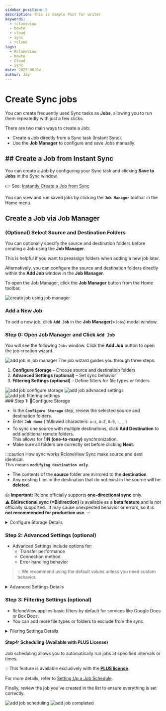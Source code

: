 ```yaml
---
sidebar_position: 5
description: This is sample Post for writer
keywords:
  - rcloneview
  - howto
  - cloud
  - sync
  - rclone
tags:
  - RcloneView
  - howto
  - Cloud
  - Sync
date: 2025-06-04
author: Jay
---
```

# Create Sync jobs

You can create frequently used Sync tasks as **Jobs**, allowing you to run them repeatedly with just a few clicks.  

There are two main ways to create a Job:  
- Create a Job directly from a Sync task (Instant Sync). 
- Use the **Job Manager** to configure and save Jobs manually. 

## ## Create a Job from Instant Sync

You can create a Job by configuring your Sync task and clicking **Save to Jobs** in the Sync window.  

👉 See:  [Instantly Create a Job from Sync](./synchronize-remote-storages.md#save-sync-operation-as-a-job)

You can view and run saved jobs by clicking the **`Job Manager`** toolbar in the Home menu.

## Create a Job via Job Manager


### (Optional) Select Source and Destination Folders

You can optionally specify the source and destination folders before creating a Job using the **Job Manager**.  

This is helpful if you want to preassign folders when adding a new job later.  

Alternatively, you can configure the source and destination folders directly within the **Add Job** window in the **Job Manager**.  

To open the Job Manager, click the **Job Manager** button from the Home toolbar.

<img src="/support/images/en/howto/rcloneview-basic/create-job-using-job-manager.png" alt="create job using job manager" class="img-medium img-center" />

### Add a New Job

To add a new job, click **`Add Job`** in the **Job Manager**(=`Jobs`) modal window.  

### Step 0: Open Job Manager and Click `Add Job`

  You will see the following `Jobs` window. Click the **Add Job** button to open the job creation wizard.

<img src="/support/images/en/howto/rcloneview-basic/add-job-in-job-manager.png" alt="add job in job manager" class="img-medium img-center" />
  The job wizard guides you through three steps:

1. **Configure Storage** – Choose source and destination folders  
2. **Advanced Settings (optional)** – Set sync behavior  
3. **Filtering Settings (optional)** – Define filters for file types or folders
<div class="img-grid-3">
<img src="/support/images/en/howto/rcloneview-basic/add-job-configure-storage.png" alt="add job configure storage" class="img-medium img-center" />
<img src="/support/images/en/howto/rcloneview-basic/add-job-advnaced-settings.png" alt="add job advnaced settings" class="img-medium img-center" />
<img src="/support/images/en/howto/rcloneview-basic/add-job-filtering-settings.png" alt="add job filtering settings" class="img-medium img-center" />
</div>
### Step 1: Configure Storage

- In the **`Configure Storage`** step, review the selected source and destination folders.
- Enter **`Job Name`**  ( ❗Allowed characters: `a–z`, `A–Z`, `0–9`, `-`, `_` )
- To sync one source with multiple destinations, click **Add Destination** to add additional remote folders.  
  This allows for **1:N (one-to-many)** synchronization.  
- Make sure all folders are correctly set before clicking **Next**.

:::caution How sync works
RcloneView Sync make source and dest identical.  
This means **`modifying destination only`**.  
- The contents of the **source** folder are mirrored to the **destination**.  
- Any existing files in the destination that do not exist in the source will be **deleted**.  

👍 **Important:** Rclone officially supports **one-directional sync** only.  
⚠️ **Bidirectional sync (=Bidirection)** is available as a **beta feature** and is not officially supported.  It may cause unexpected behavior or errors, so it is **not recommended for production use**.
:::

<details>
<summary>Configure Storage Details</summary>

<img src="/support/images/en/howto/rcloneview-basic/job-config-storage-details.png" alt="job config storage details" class="img-medium img-center" />

1. **`Job Name`**. 
- **`Job Name`**.     
 - ❗Allowed characters: `a–z`, `A–Z`, `0–9`, `-`, `_` 
1. **Select the source folder**.   
 - Click the folder icon in the left panel to choose the source.  
3. **Select the destination folder**. 
- Click the folder icon in the right panel to choose the destination.  
4. **Add additional destinations** (optional). 
- Click the **Add Destination** button to sync to multiple destinations at once.  You can configure **1:N sync** if needed.  
5. **Choose the sync direction**. 
 - **Modifying destination only**: Syncs from source to destination. Updates or deletes destination content to match the source.  
 - **Bidirection** (Beta): Compares both folders and syncs changes in both directions.  
⚠️ This mode may overwrite new files unintentionally, so use with caution.  
6. **Create empty directories (optional)**.   
- If enabled, any source directories that contain no files will be recreated as empty folders in the destination.  

:::caution Using Bidirectional Sync in RcloneView
RcloneView uses `bisync` (a beta command in rclone) to perform bidirectional sync.    
Since this feature is still **experimental**, we recommend reviewing the official [user manual](https://rclone.org/bisync/) — especially the [Limitations](https://rclone.org/bisync/#limitations) section — before enabling it.

Using bisync incorrectly may result in data loss. Please use with caution.
:::


</details>

### Step 2: Advanced Settings (optional)

  - Advanced Settings include options for:
	  - Transfer performance
	  - Connection method
	  - Error handling behavior

> 💡 We recommend using the default values unless you need custom behavior.

<details>
<summary>Advanced Settings Details</summary>

<img src="/support/images/en/howto/rcloneview-basic/jobs-advanced-settings-details.png" alt="jobs advanced settings details" class="img-medium img-center" />
### Performance
1. **`Number of file transfers`**:   
   The number of file transfers to run in parallel. It can sometimes be useful to set this to a smaller number if the remote is giving a lot of timeouts or bigger if you have lots of bandwidth and a fast remote.  
2. **`Number of multi thread transfers`**:  
   When using multi thread transfers this sets the number of streams to use. Set to `0` to disable multi thread transfers (Default 4). When transferring files above 256MB to capable backends, rclone will use multiple threads to transfer the file.  
3. **`Number of equaility checkers`**:  
   checkers do the equality checking of files during a sync. For some storage systems (e.g. S3, Swift, Dropbox) this can take a significant amount of time so they are run in parallel. The default is to run 8 checkers in parallel. However, in case of slow-reacting backends you may need to lower (rather than increase) this default by setting `--checkers` to 4 or less threads.  
### Safety and Integrity.  
4. **` Enable checksum to compare files`** :  
   Normally rclone will look at modification time and size of files to see if they are equal. If you set this flag then rclone will check the file hash and size to determine if files are equal.This is very useful when transferring between remotes which store the same hash type on the object, e.g. Drive and Swift. For details of which remotes support which hash type see the table in the [overview section](https://rclone.org/overview/).  

### Error control:  
5. **`Retry the entire sync if it fails this many times`**:  
   Retry the entire sync if it fails this many times it fails (default 3). Some remotes can be unreliable and a few retries help pick up the files which didn't get transferred because of errors. Disable retries with `1`.  

</details>



### Step 3: Filtering Settings (optional)

- RcloneView applies basic filters by default for services like Google Docs or Box Docs.
- You can add more file types or folders to exclude from the sync.

<details>
<summary>Filering Settings Details</summary>


<img src="/support/images/en/howto/rcloneview-basic/jobs-filtering-setttings-details.png" alt="jobs filtering setttings details" class="img-medium img-center" />
1. **`Don't sync files over`** :  
   Controls the **maximum file size** allowed for sync.  
   Default unit is MB.  
2. **`Don't sync files older than this`** :    
   Controls the **maximum file age** allowed for sync.  
   This applies to **files only**, not directories.  
   Use the following units:  
   `y` = years, `d` = days, `h` = hours, `m` = minutes, `s` = seconds  (Example: 2y30d12h30m45s)  
3. **`Don't sync folders over this depth`** :   
   If set, Rclone will only sync folders within the specified depth.  
   For example, setting this to `1` will only sync files in the top-level directory.  
   Setting it to `2` will sync files within the first two folder levels, and so on.
4. **Predefined Filters**.   
   You can quickly apply built-in filters for common file types such as:  
   - Music, Video, Image, Document, Google Docs, Box Docs  
     These filters are available as predefined options in the filter list.
1. **Others (= Custom Filters)**.  
   You can define custom rules to exclude or include specific file types, folders, or paths.  
   Here are some common examples:  
   **`.iso`** : Exclude all .iso files.  
   **`/.git/*`** : Exclude only files inside the .git folder in the root, not subfolders.  
   **`/.git/`** :  Exclude the entire .git folder in the root, including everything inside it.   
   **`.git/`** : Exclude all .git folders and everything inside them, regardless of location.   
   
   🔗 For more advanced examples and syntax, refer to the [Rclone Filtering Guide](https://rclone.org/filtering/#exclude-exclude-files-matching-pattern)


</details>


#### Step4: Scheduling (Available with PLUS License)

Job scheduling allows you to automatically run jobs at specified intervals or times.   

💡 This feature is available exclusively with the [**PLUS license**](https://rcloneview.com/src/pricing.html).  

For more details, refer to [Setting Up a Job Schedule](../rcloneview-advanced/job-scheduling-and-execution.md).   

Finally, review the job you’ve created in the list to ensure everything is set correctly.

<div class="img-grid-2">
<img src="/support/images/en/howto/rcloneview-basic/add-job-scheduling.png" alt="add job scheduling" class="img-medium img-center" />
<img src="/support/images/en/howto/rcloneview-basic/add-job-completed.png" alt="add job completed" class="img-medium img-center" />
</div>

  









